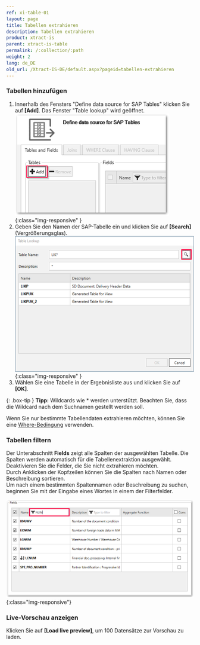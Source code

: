 ```yaml
---
ref: xi-table-01
layout: page
title: Tabellen extrahieren
description: Tabellen extrahieren
product: xtract-is
parent: xtract-is-table
permalink: /:collection/:path
weight: 2
lang: de_DE
old_url: /Xtract-IS-DE/default.aspx?pageid=tabellen-extrahieren
---
```

### Tabellen hinzufügen

1. Innerhalb des Fensters "Define data source for SAP Tables" klicken Sie auf **[Add]**. Das Fenster "Table lookup" wird geöffnet.
![Table-Lookup](/img/content/table/table_main-window_add.png){:class="img-responsive" }
2. Geben Sie den Namen der SAP-Tabelle ein und klicken Sie auf **[Search]** (Vergrößerungsglas). 
![Table-Lookup](/img/content/Table-Lookup.png){:class="img-responsive" }
3.  Wählen Sie eine Tabelle in der Ergebnisliste aus und klicken Sie auf **[OK]**.

{: .box-tip }
**Tipp:** Wildcards wie * werden unterstützt. Beachten Sie, dass die Wildcard nach dem Suchnamen gestellt werden soll.

Wenn Sie nur bestimmte Tabellendaten extrahieren möchten, können Sie eine [Where-Bedingung](/.where-bedingung) verwenden.

### Tabellen filtern

Der Unterabschnitt **Fields** zeigt alle Spalten der ausgewählten Tabelle. Die Spalten werden automatisch für die Tabellenextraktion ausgewählt. Deaktivieren Sie die Felder, die Sie nicht extrahieren möchten.<br>
Durch Anklicken der Kopfzeilen können Sie die Spalten nach Namen oder Beschreibung sortieren. <br>
Um nach einem bestimmten Spaltennamen oder Beschreibung zu suchen, beginnen Sie mit der Eingabe eines Wortes in einem der Filterfelder.<br>

![Table-Main](/img/content/table/fields_filter-search.png){:class="img-responsive"}

### Live-Vorschau anzeigen

Klicken Sie auf **[Load live preview]**, um 100 Datensätze zur Vorschau zu laden.

